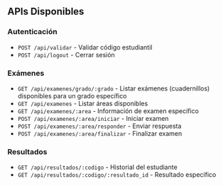 ## APIs Disponibles

### Autenticación
- `POST /api/validar` - Validar código estudiantil
- `POST /api/logout` - Cerrar sesión

### Exámenes
- `GET /api/examenes/grado/:grado` - Listar exámenes (cuadernillos) disponibles para un grado específico
- `GET /api/examenes` - Listar áreas disponibles
- `GET /api/examenes/:area` - Información de examen específico
- `POST /api/examenes/:area/iniciar` - Iniciar examen
- `POST /api/examenes/:area/responder` - Enviar respuesta
- `POST /api/examenes/:area/finalizar` - Finalizar examen

### Resultados
- `GET /api/resultados/:codigo` - Historial del estudiante
- `GET /api/resultados/:codigo/:resultado_id` - Resultado específico
